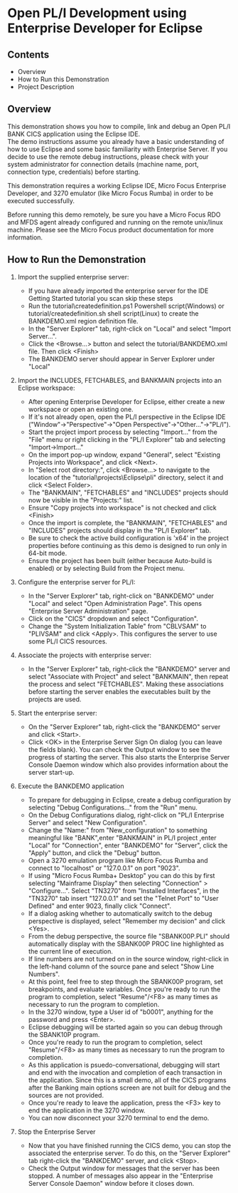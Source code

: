 # Open PL/I Development using Enterprise Developer for Eclipse
## Contents
- Overview
- How to Run this Demonstration
- Project Description

## Overview
This demonstration shows you how to compile, link and debug an Open PL/I BANK CICS application using the Eclipse IDE.  
The demo instructions assume you already have a basic understanding of how to use Eclipse and some basic familiarity with Enterprise Server.
If you decide to use the remote debug instructions, please check with your system administrator for connection details (machine name, port, connection type, credentials) before starting.

This demonstration requires a working Eclipse IDE, Micro Focus Enterprise Developer, and 3270 emulator (like Micro Focus Rumba) in order to be executed successfully.  

Before running this demo remotely, be sure you have a Micro Focus RDO and MFDS agent already configured and running on the remote unix/linux machine.
Please see the Micro Focus product documentation for more information.

## How to Run the Demonstration
1. Import the supplied enterprise server:
    - If you have already imported the enterprise server for the IDE Getting Started tutorial you scan skip these steps
    - Run the tutorial\createdefinition.ps1 Powershell script(Windows) or tutorial/createdefinition.sh shell script(Linux) to create the BANKDEMO.xml region definition file. 
    - In the "Server Explorer" tab, right-click on "Local" and select "Import Server...". 
    - Click the &lt;Browse...&gt; button and select the tutorial/BANKDEMO.xml file. Then click &lt;Finish&gt;
    - The BANKDEMO server should appear in Server Explorer under "Local"

2. Import the INCLUDES, FETCHABLES, and BANKMAIN projects into an Eclipse workspace:
    - After opening Enterprise Developer for Eclipse, either create a new workspace or open an existing one.
    - If it's not already open, open the PL/I perspective in the Eclipse IDE ("Window"->"Perspective"->"Open Perspective"->"Other..."->"PL/I").
    - Start the project import process by selecting "Import..." from the "File" menu or right clicking in the "PL/I Explorer" tab and selecting "Import->Import..."
    - On the import pop-up window, expand "General", select "Existing Projects into Workspace", and click &lt;Next&gt;.
    - In "Select root directory:", click &lt;Browse...&gt; to navigate to the location of the "tutorial\projects\Eclipse\pli" directory, select it and click &lt;Select Folder&gt;.
    - The "BANKMAIN", "FETCHABLES" and "INCLUDES" projects should now be visible in the "Projects:" list.
    - Ensure "Copy projects into workspace" is not checked and click &lt;Finish&gt;
    - Once the import is complete, the "BANKMAIN", "FETCHABLES" and "INCLUDES" projects should display in the "PL/I Explorer" tab.
    - Be sure to check the active build configuration is 'x64' in the project properties before continuing as this demo is designed to run only in 64-bit mode.
    - Ensure the project has been built (either because Auto-build is enabled) or by selecting Build from the Project menu.

3. Configure the enterprise server for PL/I:
    - In the "Server Explorer" tab, right-click on "BANKDEMO" under "Local" and select "Open Administration Page". This opens "Enterprise Server Administration"  page.
    - Click on the "CICS" dropdown and select "Configuration".
    - Change the "System Initialization Table" from "CBLVSAM" to "PLIVSAM" and click &lt;Apply&gt;. This configures the server to use some PL/I CICS resources.
      
4. Associate the projects with enterprise server:
    - In the "Server Explorer" tab, right-click the "BANKDEMO" server and select "Associate with Project" and select "BANKMAIN", then repeat the process and select "FETCHABLES". Making these associations
      before starting the server enables the executables built by the projects are used.

5. Start the enterprise server:
    - On the "Server Explorer" tab, right-click the "BANKDEMO" server and click &lt;Start&gt;.
    - Click &lt;OK&gt; in the Enterprise Server Sign On dialog (you can leave the fields blank). You can check the Output window to see the progress of starting the server. This also starts the Enterprise Server Console Daemon window which also provides information about the server start-up.

6. Execute the BANKDEMO application
    - To prepare for debugging in Eclipse, create a debug configuration by selecting "Debug Configurations..." from the "Run" menu.
    - On the Debug Configurations dialog, right-click on "PL/I Enterprise Server" and select "New Configuration".
    - Change the "Name:" from "New_configuration" to something meaningful like "BANK",enter "BANKMAIN" in PL/I project ,enter "Local" for "Connection", enter "BANKDEMO" for "Server", click the "Apply" button, and click the "Debug" button.
    - Open a 3270 emulation program like Micro Focus Rumba and connect to "localhost" or "127.0.0.1" on port "9023".
    - If using "Micro Focus Rumba+ Desktop" you can do this by first selecting "Mainframe Display" then selecting "Connection" > "Configure...". Select "TN3270" from "Installed Interfaces", in the "TN3270" tab insert "127.0.0.1" and set the "Telnet Port" to "User Defined" and enter 9023, finally click "Connect".
    - If a dialog asking whether to automatically switch to the debug perspective is displayed, select "Remember my decision" and click &lt;Yes&gt;.
    - From the debug perspective, the source file "SBANK00P.PLI" should automatically display with the SBANK00P PROC line highlighted as the current line of execution.
    - If line numbers are not turned on in the source window, right-click in the left-hand column of the source pane and select "Show Line Numbers".
    - At this point, feel free to step through the SBANK00P program, set breakpoints, and evaluate variables.  Once you're ready to run the program to completion, select "Resume"/&lt;F8&gt; as many times as necessary to run the program to completion.
    - In the 3270 window, type a User id of "b0001", anything for the password and press &lt;Enter&gt;.
    - Eclipse debugging will be started again so you can debug through the SBANK10P program.          
    - Once you're ready to run the program to completion, select "Resume"/&lt;F8&gt; as many times as necessary to run the program to completion.          
    - As this application is psuedo-conversational, debugging will start and end with the invocation and completion of each transaction in the application.  Since this is a small demo, all of the CICS programs after the Banking main options screen are not built for debug and the sources are not provided.
    - Once you're ready to leave the application, press the &lt;F3&gt; key to end the application in the 3270 window.
    - You can now disconnect your 3270 terminal to end the demo.

7. Stop the Enterprise Server
    - Now that you have finished running the CICS demo, you can stop the associated the enterprise server. To do this, on the "Server Explorer" tab right-click the "BANKDEMO" server, and click &lt;Stop&gt;.
    - Check the Output window for messages that the server has been stopped. A number of messages also appear in the "Enterprise Server Console Daemon" window before it closes down.
